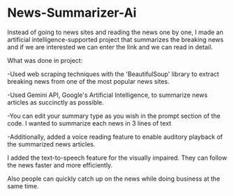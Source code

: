 # News-Summarizer-Ai
Instead of going to news sites and reading the news one by one, I made an artificial intelligence-supported project that summarizes the breaking news and if we are interested we can enter the link and we can read in detail.

What was done in project:

-Used web scraping techniques with the 'BeautifulSoup' library to extract breaking news from one of the most popular news sites.

-Used Gemini API, Google's Artificial Intelligence, to summarize news articles as succinctly as possible.

-You can edit your summary type as you wish in the prompt section of the code. I wanted to summarize each news in 3 lines of text

-Additionally, added a voice reading feature to enable auditory playback of the summarized news articles.

I added the text-to-speech feature for the visually impaired. They can follow the news faster and more efficiently.

Also people can quickly catch up on the news while doing business at the same time.
